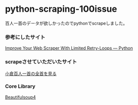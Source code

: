 # python-scraping-100issue
百人一首のデータが欲しかったのでpythonでscrapeしました。

### 参考にしたサイト
[Improve Your Web Scraper With Limited Retry-Loops — Python](https://medium.com/swlh/improve-your-web-scraper-with-limited-retry-loops-python-35e21730cbf5)

### scrapeさせていただいたサイト
[小倉百人一首の全首を見る](https://www.samac.jp/search/poems_list.php)

### Core Library
[Beautifulsoup4]([https://www.samac.jp/search/poems_list.php](https://www.crummy.com/software/BeautifulSoup/bs4/doc/))
